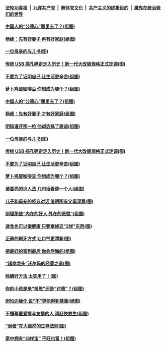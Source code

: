 ####  [法轮功真相](../../../../basic/blob/master/README.md?t=09050713) &nbsp;|&nbsp; [九评共产党](../../../../9ping.md/blob/master/README.md?t=09050713) &nbsp;|&nbsp; [解体党文化](../../../../jtdwh.md/blob/master/README.md?t=09050713)  &nbsp;|&nbsp; [共产主义的终极目的](../../../../gczydzjmd.md/blob/master/README.md?t=09050713) &nbsp;|&nbsp; [魔鬼在统治我们的世界](../../../../mgztzwmdsj.md/blob/master/README.md?t=09050713) 

#### [中国人的“公德心”哪里去了？(组图)](../pages/p8/906244.md?t=09050713) 

#### [杨绛：先有好妻子 再有好家庭(组图)](../pages/p8/905468.md?t=09050713) 

#### [一位母亲的与儿书(图)](../pages/p8/905222.md?t=09050713) 

#### [传统 USB 插孔确定走入历史！新一代大改版规格正式定调(图)](../pages/p8/906163.md?t=09050713) 

#### [不要为了证明自己 让生活更辛苦(组图)](../pages/p8/906055.md?t=09050713) 

#### [萝卜鸡蛋咖啡豆 你想成为哪个？(组图)](../pages/p8/905878.md?t=09050713) 

#### [中国人的“公德心”哪里去了？(组图)](../pages/p8/906244.md?t=09050713) 

#### [杨绛：先有好妻子 才有好家庭(组图)](../pages/p8/905468.md?t=09050713) 

#### [明知谁开那一枪 他却选择了原谅(组图)](../pages/p8/906029.md?t=09050713) 

#### [一位母亲的与儿书(图)](../pages/p8/905222.md?t=09050713) 

#### [传统 USB 插孔确定走入历史！新一代大改版规格正式定调(图)](../pages/p8/906163.md?t=09050713) 

#### [不要为了证明自己 让生活更辛苦(组图)](../pages/p8/906055.md?t=09050713) 

#### [萝卜鸡蛋咖啡豆 你想成为哪个？(组图)](../pages/p8/905878.md?t=09050713) 

#### [诸葛亮的识人法 几句话看穿一个人(组图)](../pages/p8/906117.md?t=09050713) 

#### [儿子和母亲的经典对话 值得所有父母深思(图)](../pages/p8/906077.md?t=09050713) 

#### [别理那些“内在的好人 外在的恶棍”(组图)](../pages/p8/906036.md?t=09050713) 

#### [速食也可以很健康 只要拿掉这“2样”东西(图)](../pages/p8/906033.md?t=09050713) 

#### [正确的刷牙方式 让口气更清新(图)](../pages/p8/905419.md?t=09050713) 

#### [把最好的留到最后 你会后悔的(组图)](../pages/p8/905413.md?t=09050713) 

#### [“超商龙头”沃尔玛的经营之道(图)](../pages/p8/905459.md?t=09050713) 

#### [除螨好方法 太实用了！(图)](../pages/p8/905793.md?t=09050713) 

#### [你的小孩是来“报恩”还是“讨债”？(组图)](../pages/p8/905242.md?t=09050713) 

#### [别怕边缘化 说“不”更能得到尊重(组图)](../pages/p8/905729.md?t=09050713) 

#### [不懂尊重爱情与友情的人 请赶快放生(组图)](../pages/p8/905758.md?t=09050713) 

#### [“弱者”在大自然的生存法则(图)](../pages/p8/905465.md?t=09050713) 

#### [家中拥有“四样宝” 不旺也富！(组图)](../pages/p8/905766.md?t=09050713) 

